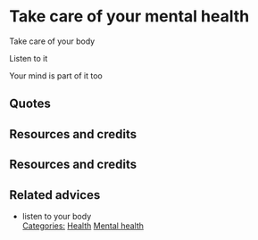 # Take care of your mental health

Take care of your body

Listen to it

Your mind is part of it too



## Quotes

## Resources and credits

## Resources and credits

## Related advices

- listen to your body
<br/>[Categories:](../Categories/index.md) [Health](../Categories/Health.md) [Mental health](../Categories/Mental%20health.md)